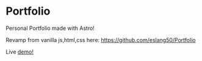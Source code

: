# Portfolio

Personal Portfolio made with Astro!

Revamp from vanilla js,html,css here: https://github.com/eslang50/Portfolio

Live [demo!](https://ethanliu.vercel.app/)
